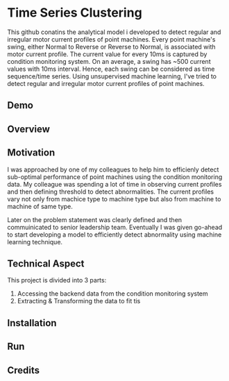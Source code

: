 # Time Series Clustering

This github conatins the analytical model i developed to detect regular and irregular motor current profiles of point machines. 
Every point machine's swing, either Normal to Reverse or Reverse to Normal, is associated with motor current profile. The current value for every 10ms is captured by condition monitoring system. On an average, a swing has ~500 current values with 10ms interval. Hence, each swing can be considered as time sequence/time series. Using unsupervised machine learning, I've tried to detect regular and irregular motor current profiles of point machines. 




## Demo


## Overview


## Motivation
I was approached by one of my colleagues to help him to efficienly detect sub-optimal performance of point machines using the condition monitoring data. My colleague was spending a lot of time in observing current profiles and then defining threshold to detect abnormalities. The current profiles vary not only from machice type to machine type but also from machine to machine of same type. 

Later on the problem statement was clearly defined and then commuinicated to senior leadership team. Eventually I was given go-ahead to start developing a model to efficiently detect abnormality using machine learning technique.     


## Technical Aspect
This project is divided into 3 parts:
1. Accessing the backend data from the condition monitoring system
2. Extracting & Transforming the data to fit tis 


## Installation


## Run


## Credits
